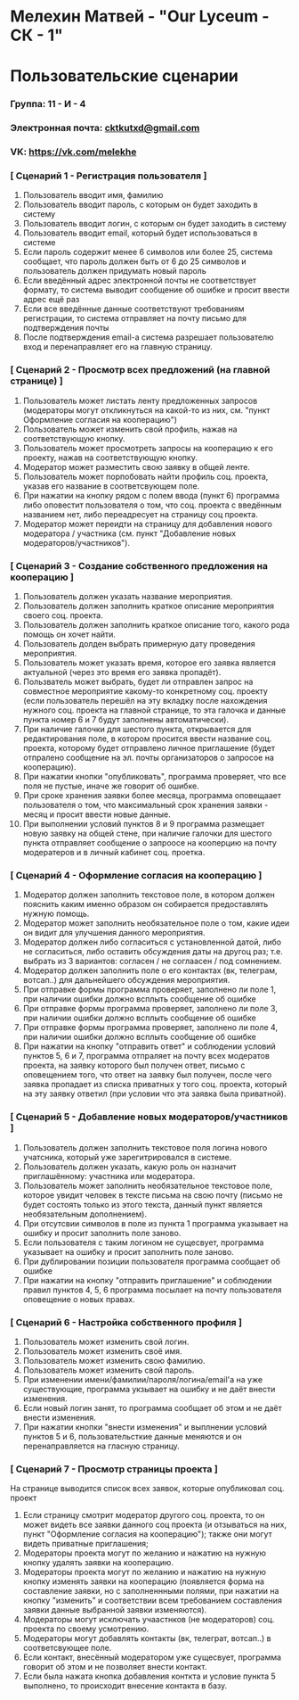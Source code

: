 # Мелехин Матвей - "Our Lyceum - СК - 1"
# Пользовательские сценарии

### Группа: 11 - И - 4
### Электронная почта: cktkutxd@gmail.com
### VK: https://vk.com/melekhe


### [ Сценарий 1 - Регистрация пользователя ]

1. Пользователь вводит имя, фамилию
2. Пользователь вводит пароль, с которым он будет заходить в систему
3. Пользователь вводит логин, с которым он будет заходить в систему
4. Пользователь вводит email, который будет использоваться в системе
5. Если пароль содержит менее 6 символов или более 25, система сообщает, что пароль должен быть от 6 до 25 символов и пользователь должен придумать новый пароль
6. Если введённый адрес электронной почты не соответствует формату, то система выводит сообщение об ошибке и просит ввести адрес ещё раз
7. Если все введённые данные соответствуют требованиям регистрации, то система отправляет на почту письмо для подтверждения почты
8. После подтверждения email-а система разрешает пользователю вход и перенаправляет его на главную страницу.

### [ Сценарий 2 - Просмотр всех предложений (на главной странице) ]

1. Пользователь может листать ленту предложенных запросов (модераторы могут откликнуться на какой-то из них, см. "пункт Оформление согласия на кооперацию")
2. Пользователь может изменить свой профиль, нажав на соответствующую кнопку.
3. Пользователь может просмотреть запросы на кооперацию к его проекту, нажав на соответствующую кнопку.
4. Модератор может разместить свою заявку в общей ленте.
5. Пользователь может порпобовать найти профиль соц. проекта, указав его название в соответсвующем поле.
6. При нажатии на кнопку рядом с полем ввода (пункт 6) программа либо оповестит пользователя о том, что соц. проекта с введённым названием нет, либо переадресует на страницу соц проекта.
7. Модератор может переидти на страницу для добавления нового модератора / участника (см. пункт "Добавление новых модераторов/участников").

### [ Сценарий 3 - Создание собственного предложения на кооперацию ]

1. Пользователь должен указать название мероприятия.
2. Пользователь должен заполнить краткое описание мероприятия своего соц. проекта.
3. Пользователь должен заполнить краткое описание того, какого рода помощь он хочет найти.
4. Пользователь долден выбрать примерную дату проведения мероприятия.
5. Пользователь может указать время, которое его заявка является актуальной (через это время его заявка пропадёт). 
6. Пользватель может выбрать, будет ли отправлен запрос на совместное мероприятие какому-то конкретному соц. проекту (если пользователь перешёл на эту вкладку после нахождения нужного соц. проекта на главной странице, то эта галочка и данные пункта номер 6 и 7 будут заполнены автоматически).
7. При наличие галочки для шестого пункта, открывается для редактирования поле, в котором просится ввести название соц. проекта, которому будет отправлено личное приглашение (будет отпралено сообщение на эл. почты организаторов о запросое на кооперацию).
8. При нажатии кнопки "опубликовать", программа проверяет, что все поля не пустые, иначе же говорит об ошибке.
9. При сроке хранения заявки более месяца, программа оповещаает пользователя о том, что максимальный срок хранения заявки - месяц и просит ввести новые данные.
10. При выполнении условий пунктов 8 и 9 программа размещает новую заявку на общей стене, при наличие галочки для шестого пункта отправляет сообщение о запроосе на кооперцию на почту модератеров и в личный кабинет соц. проетка.

### [ Сценарий 4 - Оформление согласия на кооперацию  ]

1. Модератор должен заполнить текстовое поле, в котором должен пояснить каким именно образом он собирается предоставлять нужную помощь. 
2. Модератор может заполнить необязательное поле о том, какие идеи он видит для улучшения данного мероприятия.
3. Модератор должен либо согласиться с установленной датой, либо не согласиться, либо оставить обсуждения даты на другоц раз; т.е. выбрать из 3 вариантов: согласен / не соглаасен / под сомнением.
4. Модератор должен заполнить поле о его контактах (вк, телеграм, вотсап..) для дальнейшего обсуждения мероприятия.
5. При отправке формы программа проверяет, заполнено ли поле 1, при наличии ошибки должно всплыть сообщение об ошибке
6. При отправке формы программа проверяет, заполнено ли поле 3, при наличии ошибки должно всплыть сообщение об ошибке
7. При отправке формы программа проверяет, заполнено ли поле 4, при наличии ошибки должно всплыть сообщение об ошибке
8. При нажатии на кнопку "отправить ответ" и соблюдении условий пунктов 5, 6 и 7, программа отпраляет на почту всех модератов проекта, на заявку которого был получен ответ, письмо с оповещением того, что ответ на заявку был получен, после чего заявка пропадает из списка приватных у того соц. проекта, который на эту заявку ответил (при условии что эта заявка была приватной).

### [ Сценарий 5 - Добавление новых модераторов/участников ]

1. Пользователь должен заполнить текстовое поля логина нового учатсника, который уже зарегитрировался в системе.
2. Пользователь должен указать, какую роль он назначит приглашённому: участника или модератора. 
3. Пользователь может заполнить необязательное текстовое поле, которое увидит человек в тексте письма на свою почту (письмо не будет состоять только из этого текста, данный пункт является необязательным дополнением).
4. При отсутсвии символов в поле из пункта 1 программа указывает на ошибку и просит заполнить поле заново.
5. Если пользователя с таким логином не сущесвует, программа указывает на ошибку и просит заполнить поле заново.
6. При дублировании позиции пользователя программа сообщает об ошибке
7. При нажатии на кнопку "отправить приглашение" и  соблюдении правил пунктов 4, 5, 6 программа посылает на почту пользователя оповещение о новых правах. 

### [ Сценарий 6 - Настройка собственного профиля ]

1. Пользователь может изменить свой логин.
2. Пользователь может изменить своё имя.
3. Пользователь может изменить свою фамилию.
4. Пользователь может изменить свой пароль.
5. При изменении имени/фамилии/пароля/логина/email'a на уже существующие, программа укзывает на ошибку и не даёт внести изменения.
6. Если новый логин занят, то программа сообщает об этом и не даёт внести изменения.
7. При нажатии кнопки "внести изменения" и выплнении условий пунктов 5 и 6, пользовательсткие данные меняются и он перенаправляется на гласную страницу. 


### [ Сценарий 7 - Просмотр страницы проекта ]

 На странице выводится список всех заявок, которые опубликовал соц. проект 
1. Если страницу смотрит модератор другого соц. проекта, то он может видеть все заявки данного соц проекта (и отзываться на них, пункт "Оформление согласия на кооперацию"); также они могут видеть приватные приглашения;
2. Модераторы проекта могут по желанию и нажатию на нужную кнопку удалять заявки на кооперацию.
3. Модераторы проекта могут по желанию и нажатию на нужную кнопку изменять заявки на кооперацию (появляется форма на составление заявки, но с заполненнными полями, при нажатии на кнопку "изменить" и соответствии всем требованием составления заявки данные выбранной заявки изменяются).
4. Модераторы могут исключать учаастнков (не модераторов) соц. проекта по своему усмотрению.
5. Модераторы могут добавлять контакты (вк, телеграт, вотсап..) в соответсвующее поле.
6. Если контакт, внесённый модератором уже сущесвует, программа говорит об этом и не позволяет внести контакт.
7. Если была нажата кнопка добавления конткта и условие пункта 5 выполнено, то происходит внесение контакта в базу.
